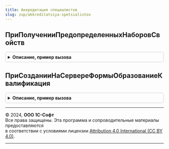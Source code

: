 ```yaml
---
title: Аккредитация специалистов
slug: zup/akkreditatsiya-spetsialistov
---
```



## ПриПолученииПредопределенныхНаборовСвойств
<details style="margin: 1em 0; padding: 0.5em; border: 1px solid #ccc; border-radius: 6px;">

<summary style="font-weight: bold; cursor: pointer;">Описание, пример вызова</summary>

```bsl

// См. УправлениеСвойствамиПереопределяемый.ПриПолученииПредопределенныхНаборовСвойств.
Процедура ПриПолученииПредопределенныхНаборовСвойств(Наборы) Экспорт
```

Пример вызова
```bsl
АккредитацияСпециалистов.ПриПолученииПредопределенныхНаборовСвойств(Наборы) 
```
</details>

## ПриСозданииНаСервереФормыОбразованиеКвалификация
<details style="margin: 1em 0; padding: 0.5em; border: 1px solid #ccc; border-radius: 6px;">

<summary style="font-weight: bold; cursor: pointer;">Описание, пример вызова</summary>

```bsl

Процедура ПриСозданииНаСервереФормыОбразованиеКвалификация(Форма, РодительскаяГруппа, ГруппаПередКоторойДобавить) Экспорт
```

Пример вызова
```bsl
АккредитацияСпециалистов.ПриСозданииНаСервереФормыОбразованиеКвалификация(Форма, РодительскаяГруппа, ГруппаПередКоторойДобавить) 
```
</details>

---

© 2024, **ООО 1С-Софт**  
Все права защищены. Эта программа и сопроводительные материалы предоставляются  
в соответствии с условиями лицензии [Attribution 4.0 International (CC BY 4.0)](https://creativecommons.org/licenses/by/4.0/legalcode).

---

